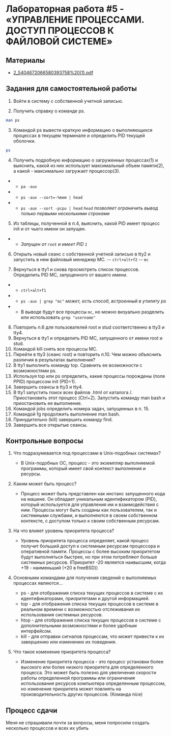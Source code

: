 # Лабораторная работа #5 - «УПРАВЛЕНИЕ ПРОЦЕССАМИ. ДОСТУП ПРОЦЕССОВ К ФАЙЛОВОЙ СИСТЕМЕ»

## Материалы
- [2_5404672066580393758%20(1).pdf](https://github.com/xarll/vpr/blob/main/items/os1/lab5/2_5404672066580393758%20(1).pdf)

## Задания для самостоятельной работы
1. Войти в систему c собственной учетной записью.

2. Получить справку o команде ps.
```sh
man ps
```

3. Командой ps вывести краткую информацию o выполняющихся процессах в
текущем терминале и определить PID текущей оболочки.
```sh
ps
```

4. Получить подробную информацию o загруженных процессах(1) и выяснить, какой из
них использует максимальный объем памяти(2), a какой - максимально загружает
процессор(3).
- - `pa -aux`
- - `ps -aux --sort=-%mem | head`
- - `ps -aux --sort -pcpu | head`
*`head` позволяет ограничить вывод только первыми несколькими строками*

5. Из таблицы, полученной в п.4, выяснить, какой PID имеет процесс init и от чьего
имени он запущен.

- - *Запущен от `root` и имеет PID `1`*

6. Открыть новый сеанс c собственной учетной записью в tty2 и запустить в нем
файловый менеджер MC.
-- `ctrl+alt+f2`
-- `mc`

7. Вернуться в tty1 и снова просмотреть список процессов.
Определить PID MC, запущенного от вашего имени.
- - `ctrl+alt+f1`
- - `ps -aux | grep "mc"` *может, есть способ, встроенный в утилиту ps*
- - В выводе будут все процессы `mc`, но можно визуально разделить или использовать `grep "username"`

8. Повторить п.6 для пользователей root и stud соответственно в tty3 и tty4.
9. Вернуться в tty1 и определить PID MC, запущенного от имени root и stud. 
10. Командой kill снять все процессы MC.
11. Перейти в tty3 (сеанс root) и повторить п.10. Чем можно объяснить различия в
результатах выполнения?
12. В tty1 выполнить команду top. Сравнить ее возможности c возможностями ps.
13. Используя top или ps определить, какие процессы порождены (поле PPID)
процессом init (PID=1).
14. Завершить сеансы в tty3 и tty4.
15. В tty1 запустить поиск всех файлов .html от каталога /.
Приостановить этот процесс (Ctrl+Z). Запустить команду man bash и приостановить
ее выполнение.
16. Командой jobs определить номера задач, запущенных в п. 15.
17. Командой fg продолжить выполнение man bash.
18. Принудительно (kill) завершить команду find.
19. Завершить все открытые сеансы.


## Контрольные вопросы
1. Что подразумевается под процессами в Unix-подобных системах?
    - В Unix-подобных ОС, процесс - это экземпляр выполняемой программы, который имеет свой контекст выполнения и ресурсы.
2. Каким может быть процесс?
    - Процесс может быть представлен как инстанс запущенного кода на машине. Он обладает уникальным идентификатором (PID), который используется для управления им и взаимодействия с ним. Процессы могут быть созданы как пользователем, так и системными службами, и выполняются в своем собственном контексте, с доступом только к своим собственным ресурсам.   
3. На что влияет уровень приоритета процесса?
    - Уровень приоритета процесса определяет, какой процесс получит больший доступ к системным ресурсам процессора и оперативной памяти. Процессы с более высоким приоритетом будут выполняться быстрее, но при этом потребляют больше системных ресурсов. (Приоритет -20 является наивысшим, когда +19 - наименьший (+20 в freeBSD))
4. Основными командами для получения сведений o выполняемых процессах являются…
    - ps - для отображения списка текущих процессов в системе с их идентификаторами, приоритетами и другой информацией.
    - top - для отображения списка текущих процессов в системе в реальном времени с возможностью отслеживания их использования системных ресурсов.
    - htop - для отображения списка текущих процессов в системе с дополнительными возможностями и более удобным интерфейсом.
    - kill - для отправки сигналов процессам, что может привести к их завершению или изменению их поведения.

5. Что такое изменение приоритета процесса?
    - Изменение приоритета процесса - это процесс установки более высокого или более низкого приоритета для определенного процесса. Это может быть полезно для увеличения скорости работы определенной программы или ограничения использования ресурсов компьютера определенным процессом, но изменение приоритета может повлиять на производительность других процессов. (Команда nice)
    
    
## Процесс сдачи
Меня не спрашивали почти за вопросы, меня попросили создать несколько процессов и всех их убить
